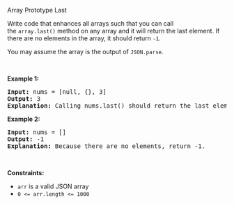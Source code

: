 Array Prototype Last <p>Write code that enhances all arrays such that you can call the&nbsp;<code>array.last()</code>&nbsp;method on any array and it will return the last element. If there are no elements in the array, it should return&nbsp;<code>-1</code>.</p>

<p>You may assume the array is the output of&nbsp;<code>JSON.parse</code>.</p>

<p>&nbsp;</p>
<p><strong class="example">Example 1:</strong></p>

<pre>
<strong>Input:</strong> nums = [null, {}, 3]
<strong>Output:</strong> 3
<strong>Explanation:</strong> Calling nums.last() should return the last element: 3.
</pre>

<p><strong class="example">Example 2:</strong></p>

<pre>
<strong>Input:</strong> nums = []
<strong>Output:</strong> -1
<strong>Explanation:</strong> Because there are no elements, return -1.
</pre>

<p>&nbsp;</p>
<p><strong>Constraints:</strong></p>

<ul>
	<li><code>arr</code> is a valid JSON array</li>
	<li><code>0 &lt;= arr.length &lt;= 1000</code></li>
</ul>
